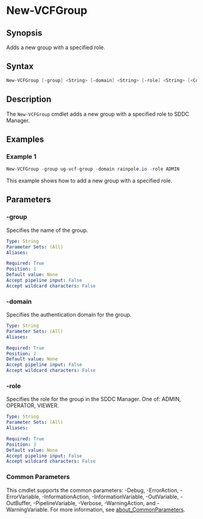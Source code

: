 # New-VCFGroup

## Synopsis

Adds a new group with a specified role.

## Syntax

```powershell
New-VCFGroup [-group] <String> [-domain] <String> [-role] <String> [<CommonParameters>]
```

## Description

The `New-VCFGroup` cmdlet adds a new group with a specified role to SDDC Manager.

## Examples

### Example 1

```powershell
New-VCFGroup -group ug-vcf-group -domain rainpole.io -role ADMIN
```

This example shows how to add a new group with a specified role.

## Parameters

### -group

Specifies the name of the group.

```yaml
Type: String
Parameter Sets: (All)
Aliases:

Required: True
Position: 1
Default value: None
Accept pipeline input: False
Accept wildcard characters: False
```

### -domain

Specifies the authentication domain for the group.

```yaml
Type: String
Parameter Sets: (All)
Aliases:

Required: True
Position: 2
Default value: None
Accept pipeline input: False
Accept wildcard characters: False
```

### -role

Specifies the role for the group in the SDDC Manager. One of: ADMIN, OPERATOR, VIEWER.

```yaml
Type: String
Parameter Sets: (All)
Aliases:

Required: True
Position: 3
Default value: None
Accept pipeline input: False
Accept wildcard characters: False
```

### Common Parameters

This cmdlet supports the common parameters: -Debug, -ErrorAction, -ErrorVariable, -InformationAction, -InformationVariable, -OutVariable, -OutBuffer, -PipelineVariable, -Verbose, -WarningAction, and -WarningVariable. For more information, see [about_CommonParameters](http://go.microsoft.com/fwlink/?LinkID=113216).
